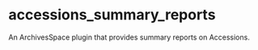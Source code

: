 accessions_summary_reports
==========================

An ArchivesSpace plugin that provides summary reports on Accessions.
